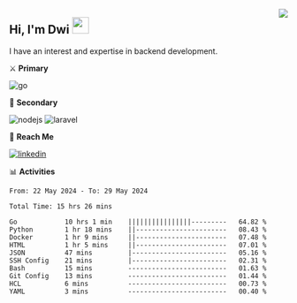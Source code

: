 [<img src="https://komarev.com/ghpvc/?username=masred&color=green&style=flat-square&label=Profile+Views" align="right">](github.com/masred)

## Hi, I'm Dwi <img src="https://raw.githubusercontent.com/MartinHeinz/MartinHeinz/master/wave.gif" width="30px">

I have an interest and expertise in backend development.

⚔️ **Primary**

![go](https://img.shields.io/badge/---?logo=go&label=Golang&style=social)

🔪 **Secondary**

![nodejs](https://img.shields.io/badge/---?logo=node.js&label=Node.js&style=social&logoColor=green)
![laravel](https://img.shields.io/badge/---?logo=laravel&label=Laravel&style=social)

🔗 **Reach Me**

[![linkedin](https://img.shields.io/badge/---?logo=linkedin&label=LinkedIn&style=social)](https://linkedin.com/in/dwifitriyanto)

📊 **Activities**

<!--START_SECTION:waka-->

```all_time
From: 22 May 2024 - To: 29 May 2024

Total Time: 15 hrs 26 mins

Go            10 hrs 1 min    ||||||||||||||||---------   64.82 %
Python        1 hr 18 mins    ||-----------------------   08.43 %
Docker        1 hr 9 mins     ||-----------------------   07.48 %
HTML          1 hr 5 mins     ||-----------------------   07.01 %
JSON          47 mins         |------------------------   05.16 %
SSH Config    21 mins         |------------------------   02.31 %
Bash          15 mins         -------------------------   01.63 %
Git Config    13 mins         -------------------------   01.44 %
HCL           6 mins          -------------------------   00.73 %
YAML          3 mins          -------------------------   00.40 %
```

<!--END_SECTION:waka-->

